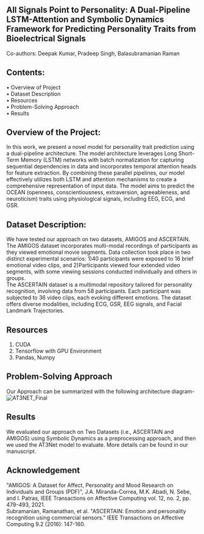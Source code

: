 ## All Signals Point to Personality: A Dual-Pipeline LSTM-Attention and Symbolic Dynamics Framework for Predicting Personality Traits from Bioelectrical Signals

Co-authors: Deepak Kumar, Pradeep Singh, Balasubramanian Raman

## Contents:
•	Overview of Project \
•	Dataset Description \
•	Resources  \
•	Problem-Solving Approach \
•	Results  

## Overview of the Project:
In this work, we present a novel model for personality trait prediction using a dual-pipeline architecture. The model architecture leverages Long Short-Term Memory (LSTM) networks with batch normalization for capturing sequential dependencies in data and incorporates temporal attention heads for feature extraction. By combining these parallel pipelines, our model effectively utilizes both LSTM and attention mechanisms to create a comprehensive representation of input data. The model aims to predict the OCEAN (openness, conscientiousness, extraversion, agreeableness, and neuroticism) traits using physiological signals, including EEG, ECG, and GSR.

## Dataset Description:
We have tested our approach on two datasets, AMIGOS and ASCERTAIN. \
The AMIGOS dataset incorporates multi-modal recordings of participants as they viewed emotional movie segments. Data collection took place in two distinct experimental scenarios: 1)40 participants were exposed to 16 brief emotional video clips, and 2)Participants viewed four extended video segments, with some viewing sessions conducted individually and others in groups. \
The ASCERTAIN dataset is a multimodal repository tailored for personality recognition, involving data from 58 participants. Each participant was subjected to 36 video clips, each evoking different emotions. The dataset offers diverse modalities, including ECG, GSR, EEG signals, and Facial Landmark Trajectories.

## Resources
1. CUDA
2. Tensorflow with GPU Environment
3. Pandas, Numpy

## Problem-Solving Approach 
Our Approach can be summarized with the following architecture diagram-
![AT3NET_Final](https://github.com/deepakkumar-iitr/AT3NET/assets/107170220/9723394e-6fdd-4334-ab40-4b0cac852dd2)

## Results
We evaluated our approach on Two Datasets (i.e., ASCERTAIN and AMIGOS) using Symbolic Dynamics as a preprocessing approach, and then we used the AT3Net model to evaluate. 
More details can be found in our manuscript. 

## Acknowledgement
"AMIGOS: A Dataset for Affect, Personality and Mood Research on Individuals and Groups (PDF)", J.A. Miranda-Correa, M.K. Abadi, N. Sebe, and I. Patras, IEEE Transactions on Affective Computing vol. 12, no. 2, pp. 479-493, 2021. \
Subramanian, Ramanathan, et al. "ASCERTAIN: Emotion and personality recognition using commercial sensors." IEEE Transactions on Affective Computing 9.2 (2016): 147-160.
